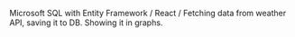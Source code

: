 Microsoft SQL with Entity Framework / React / Fetching data from weather API, saving it to DB. Showing it in graphs.
